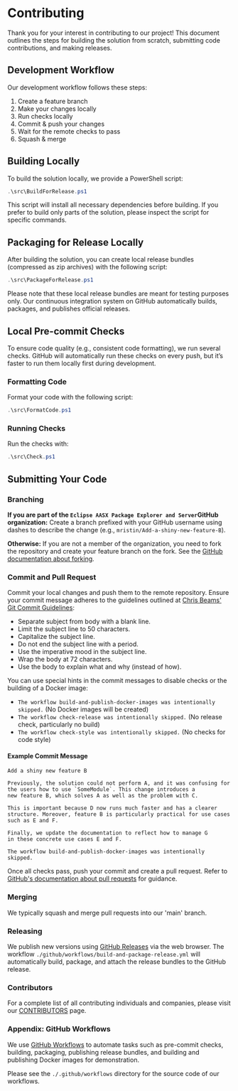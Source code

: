 # Contributing

Thank you for your interest in contributing to our project! This document outlines the steps for building the solution from scratch, submitting code
contributions, and making releases.

## Development Workflow

Our development workflow follows these steps:

1. Create a feature branch
2. Make your changes locally
3. Run checks locally
4. Commit & push your changes
5. Wait for the remote checks to pass
6. Squash & merge

## Building Locally

To build the solution locally, we provide a PowerShell script:

```powershell
.\src\BuildForRelease.ps1
```

This script will install all necessary dependencies before building. If you prefer to build only parts of the solution, please inspect the script for specific
commands.

## Packaging for Release Locally

After building the solution, you can create local release bundles (compressed as zip archives) with the following script:

```powershell
.\src\PackageForRelease.ps1
```

Please note that these local release bundles are meant for testing purposes only. Our continuous integration system on GitHub automatically builds, packages,
and publishes official releases.

## Local Pre-commit Checks

To ensure code quality (e.g., consistent code formatting), we run several checks. GitHub will automatically run these checks on every push, but it’s faster to
run them locally first during development.

### Formatting Code

Format your code with the following script:

```powershell
.\src\FormatCode.ps1
```

### Running Checks

Run the checks with:

```powershell
.\src\Check.ps1
```

## Submitting Your Code

### Branching

**If you are part of the `Eclipse AASX Package Explorer and Server`GitHub organization:**
Create a branch prefixed with your GitHub username using dashes to describe the change (e.g., `mristin/Add-a-shiny-new-feature-B`).

**Otherwise:** If you are not a member of the organization, you need to fork the repository and create your feature branch on the fork. 
See the [GitHub documentation about forking][github-fork].

[github-fork]: https://docs.github.com/en/github/getting-started-with-github/fork-a-repo

### Commit and Pull Request

Commit your local changes and push them to the remote repository. Ensure your commit message adheres to the guidelines outlined at 
[Chris Beams' Git Commit Guidelines](https://chris.beams.io/posts/git-commit/):

* Separate subject from body with a blank line.
* Limit the subject line to 50 characters.
* Capitalize the subject line.
* Do not end the subject line with a period.
* Use the imperative mood in the subject line.
* Wrap the body at 72 characters.
* Use the body to explain what and why (instead of how).

You can use special hints in the commit messages to disable checks or the building of a Docker image:

* `The workflow build-and-publish-docker-images was intentionally skipped.` (No Docker images will be created)
* `The workflow check-release was intentionally skipped.` (No release check, particularly no build)
* `The workflow check-style was intentionally skipped.` (No checks for code style)

#### Example Commit Message

```
Add a shiny new feature B

Previously, the solution could not perform A, and it was confusing for
the users how to use `SomeModule`. This change introduces a
new feature B, which solves A as well as the problem with C.

This is important because D now runs much faster and has a clearer 
structure. Moreover, feature B is particularly practical for use cases 
such as E and F.
 
Finally, we update the documentation to reflect how to manage G
in these concrete use cases E and F.

The workflow build-and-publish-docker-images was intentionally skipped.
```

Once all checks pass, push your commit and create a pull request. Refer to [GitHub's documentation about pull requests][pull-request] for guidance.

[pull-request]: https://docs.github.com/en/github/collaborating-with-issues-and-pull-requests/creating-a-pull-request

### Merging

We typically squash and merge pull requests into our 'main' branch.

### Releasing

We publish new versions using [GitHub Releases][release] via the web browser. The workflow `./github/workflows/build-and-package-release.yml` will 
automatically build, package, and attach the release bundles to the GitHub release.

[release]: https://docs.github.com/en/github/administering-a-repository/managing-releases-in-a-repository

### Contributors

For a complete list of all contributing individuals and companies, please visit our [CONTRIBUTORS](CONTRIBUTORS.md) page.

### Appendix: GitHub Workflows

We use [GitHub Workflows][workflows] to automate tasks such as pre-commit checks, building, packaging, publishing release bundles, and building and 
publishing Docker images for demonstration.

Please see the `./.github/workflows` directory for the source code of our workflows.

[workflows]: https://docs.github.com/en/actions/configuring-and-managing-workflows